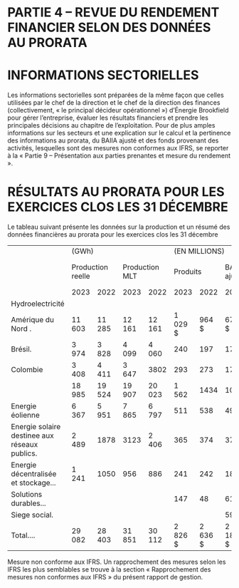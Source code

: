 # PARTIE 4 – REVUE DU RENDEMENT FINANCIER SELON DES DONNÉES AU PRORATA  

# INFORMATIONS SECTORIELLES  

Les informations sectorielles sont préparées de la même façon que celles utilisées par le chef de la direction et le chef de la direction des finances (collectivement, « le principal décideur opérationnel ») d’Énergie Brookfield pour gérer l’entreprise, évaluer les résultats financiers et prendre les principales décisions au chapitre de l’exploitation. Pour de plus amples informations sur les secteurs et une explication sur le calcul et la pertinence des informations au prorata, du BAIIA ajusté et des fonds provenant des activités, lesquelles sont des mesures non conformes aux IFRS, se reporter à la « Partie 9 – Présentation aux parties prenantes et mesure du rendement ».  

# RÉSULTATS AU PRORATA POUR LES EXERCICES CLOS LES 31 DÉCEMBRE  

Le tableau suivant présente les données sur la production et un résumé des données financières au prorata pour les exercices clos les 31 décembre   


<html><body><table><tr><td></td><td colspan="4">(GWh)</td><td colspan="6">(EN MILLIONS)</td></tr><tr><td></td><td colspan="2">Production reelle</td><td colspan="2">Production MLT</td><td colspan="2">Produits</td><td colspan="2">BAIIA ajusté1</td><td colspan="2">Fonds prove desactivit</td></tr><tr><td></td><td>2023</td><td>2022</td><td>2023</td><td>2022</td><td>2023</td><td>2022</td><td>2023</td><td>2022</td><td>2023</td></tr><tr><td>Hydroelectricité</td><td></td><td></td><td></td><td></td><td></td><td></td><td></td><td></td><td></td></tr><tr><td>Amérique du Nord .</td><td>11 603</td><td>11 285</td><td>12 161</td><td>12 161</td><td>1 029 $</td><td>964 $</td><td>670 $</td><td>603 $</td><td>402 $</td></tr><tr><td>Brésil.</td><td>3 974</td><td>3 828</td><td>4 099</td><td>4 060</td><td>240</td><td>197</td><td>172</td><td>167</td><td>146</td></tr><tr><td>Colombie</td><td>3 408</td><td>4 411</td><td>3 647</td><td>3802</td><td>293</td><td>273</td><td>175</td><td>201</td><td>76</td></tr><tr><td></td><td>18 985</td><td>19 524</td><td>19 907</td><td>20 023</td><td>1 562</td><td>1434</td><td>1017</td><td>971</td><td>624</td></tr><tr><td>Energie éolienne</td><td>6 367</td><td>5 951</td><td>7 865</td><td>6 797</td><td>511</td><td>538</td><td>493</td><td>430</td><td>382</td></tr><tr><td>Energie solaire destinee aux réseaux publics.</td><td>2 489</td><td>1878</td><td>3123</td><td>2 406</td><td>365</td><td>374</td><td>372</td><td>362</td><td>261</td></tr><tr><td>Energie décentralisée et stockage...</td><td>1 241</td><td>1050</td><td>956</td><td>886</td><td>241</td><td>242</td><td>180</td><td>189</td><td>133</td></tr><tr><td>Solutions durables...</td><td></td><td></td><td></td><td></td><td>147</td><td>48</td><td>61</td><td>8</td><td>52</td></tr><tr><td>Siege social.</td><td></td><td></td><td></td><td></td><td></td><td></td><td>59</td><td>42</td><td>(357)</td></tr><tr><td>Total....</td><td>29 082</td><td>28 403</td><td>31 851</td><td>30 112</td><td>2 826 $</td><td>2 636 $</td><td>2 182 $</td><td>2 002 $</td><td>1 095 $</td></tr></table></body></html>

Mesure non conforme aux IFRS. Un rapprochement des mesures selon les IFRS les plus semblables se trouve à la section « Rapprochement des mesures non conformes aux IFRS » du présent rapport de gestion.  